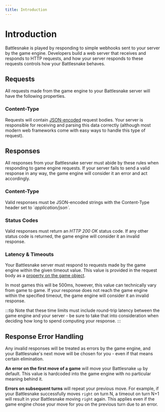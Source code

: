 ```yaml
---
title: Introduction
---
```


# Introduction

Battlesnake is played by responding to simple webhooks sent to your server by the game engine. Developers build a web server that receives and responds to HTTP requests, and how your server responds to these requests controls how your Battlesnake behaves.


## Requests

All requests made from the game engine to your Battlesnake server will have the following properties.

### Content-Type

Requests will contain [JSON-encoded](https://www.json.org/) request bodies. Your server is responsible for receiving and parsing this data correctly (although most modern web frameworks come with easy ways to handle this type of request).


## Responses

All responses from your Battlesnake server must abide by these rules when responding to game engine requests. If your server fails to send a valid response in any way, the game engine will consider it an error and act accordingly.

### Content-Type

Valid responses must be JSON-encoded strings with the Content-Type header set to \`_application/json\`_.

### Status Codes

Valid responses must return an _HTTP 200 OK_ status code. If any other status code is returned, the game engine will consider it an invalid response.

### Latency & Timeouts

Your Battlesnake server must respond to requests made by the game engine within the given timeout value. This value is provided in the request body as a [property on the game object](api/objects/game).

In most games this will be 500ms, however, this value can technically vary from game to game. If your response does not reach the game engine within the specified timeout, the game engine will consider it an invalid response.

:::tip
Note that these time limits must include round-trip latency between the game engine and your server - be sure to take that into consideration when deciding how long to spend computing your response.
:::


## Response Error Handling

Any invalid responses will be treated as errors by the game engine, and your Battlesnake's next move will be chosen for you - even if that means certain elimination.

**An error on the first move of a game** will move your Battlesnake `up` by default. This value is hardcoded into the game engine with no particular meaning behind it.

**Errors on subsequent turns** will repeat your previous move. For example, if your Battlesnake successfully moves `right` on turn N, a timeout on turn N+1 will result in your Battlesnake moving `right` again. This applies even if the game engine chose your move for you on the previous turn due to an error.
